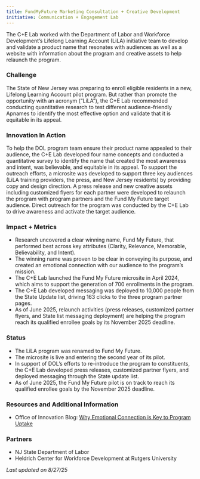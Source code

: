 ```yaml
---
title: FundMyFuture Marketing Consultation + Creative Development
initiative: Communication + Engagement Lab
---
```


The C+E Lab worked with the Department of Labor and Workforce Development’s Lifelong Learning Account (LiLA) initiative team to develop and validate a product name that resonates with audiences as well as a website with information about the program and creative assets to help relaunch the program. 

### Challenge

The State of New Jersey was preparing to enroll eligible residents in a new, Lifelong Learning Account pilot program. But rather than promote the opportunity with an acronym (“LiLA”), the C+E Lab recommended conducting quantitative research to test different audience-friendly Apnames to identify the most effective option and validate that it is equitable in its appeal.

### Innovation In Action

To help the DOL program team ensure their product name appealed to their audience, the C+E Lab developed four name concepts and conducted a quantitative survey to identify the name that created the most awareness and intent, was believable, and equitable in its appeal. To support the outreach efforts, a microsite was developed to support three key audiences (LiLA training providers, the press, and New Jersey residents) by providing copy and design direction. A press release and new creative assets including customized flyers for each partner were developed to relaunch the program with program partners and the Fund My Future target audience. Direct outreach for the program was conducted by the C+E Lab to drive awareness and activate the target audience.

### Impact \+ Metrics

* Research uncovered a clear winning name, Fund My Future, that performed best across key attributes (Clarity, Relevance, Memorable, Believability, and Intent).  
* The winning name was proven to be clear in conveying its purpose, and created an emotional connection with our audience to the program’s mission.  
* The C+E Lab launched the Fund My Future microsite in April 2024, which aims to support the generation of 700 enrollments in the program.  
* The C+E Lab developed messaging was deployed to 10,000 people from the State Update list, driving 163 clicks to the three program partner pages.  
* As of June 2025, relaunch activities (press releases, customized partner flyers, and State list messaging deployment) are helping the program reach its qualified enrollee goals by its November 2025 deadline.

### Status

* The LiLA program was renamed to Fund My Future.   
* The microsite is live and entering the second year of its pilot.  
* In support of DOL’s efforts to re-introduce the program to constituents, the C+E Lab developed press releases, customized partner flyers, and deployed messaging through the State update list.  
* As of June 2025, the Fund My Future pilot is on track to reach its qualified enrollee goals by the November 2025 deadline.

### Resources and Additional Information

* Office of Innovation Blog: [Why Emotional Connection is Key to Program Uptake](https://innovation.nj.gov/blog/2025-05-15-fundmyfuture/)

### Partners

* NJ State Department of Labor  
* Heldrich Center for Workforce Development at Rutgers University

*Last updated on 8/27/25*

